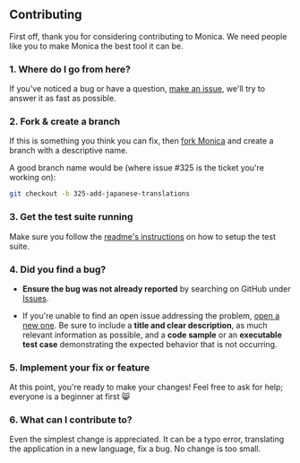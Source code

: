 ## Contributing

First off, thank you for considering contributing to Monica. We need people like
you to make Monica the best tool it can be.

### 1. Where do I go from here?

If you've noticed a bug or have a question, [make an issue](https://github.com/monicahq/monica/issues/new),
we'll try to answer it as fast as possible.

### 2. Fork & create a branch

If this is something you think you can fix, then
[fork Monica](https://help.github.com/articles/fork-a-repo)
and create a branch with a descriptive name.

A good branch name would be (where issue #325 is the ticket you're working on):

```sh
git checkout -b 325-add-japanese-translations
```

### 3. Get the test suite running

Make sure you follow the [readme's instructions](https://github.com/monicahq/monica#setup-the-testing-environment)
on how to setup the test suite.

### 4. Did you find a bug?

* **Ensure the bug was not already reported** by searching on GitHub under [Issues](https://github.com/monicahq/monica/issues).

* If you're unable to find an open issue addressing the problem, [open a new one](https://github.com/monicahq/monica/issues/new).
Be sure to include a **title and clear description**, as much relevant
information as possible, and a **code sample** or an **executable test case**
demonstrating the expected behavior that is not occurring.

### 5. Implement your fix or feature

At this point, you're ready to make your changes! Feel free to ask for help;
everyone is a beginner at first :smile_cat:

### 6. What can I contribute to?

Even the simplest change is appreciated. It can be a typo error, translating the
application in a new language, fix a bug. No change is too small.
